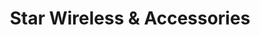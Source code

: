 ---
title: "Star Wireless & Accessories"
url: /toronto/star-wireless-and-accessories/
shop: mobile phone
---